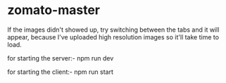 # zomato-master

If the images didn't showed up, try switching between the tabs and it will appear, because I've uploaded high resolution images so it'll take time to load. 

for starting the server:-
npm run dev

for starting the client:-
npm run start
